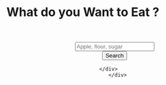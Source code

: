<html>
    <link rel="stylesheet" href="main.css">
    <link rel="stylesheet" href="index.css">
  <h1 style="padding-top: 3%;">What do you Want to Eat ?</h1>
  <br><br>
  <center>
  <form action="/recipes">
      <div class="input-group mb-3" style="max-width: 50%;">
          <input type="text" class="form-control" placeholder="Apple, flour, sugar" aria-label="Ingridients" aria-describedby="button-addon2" name="ingridients">
          <div class="input-group-append">
              <button class="btn btn-outline-secondary" type="submit" id="button-addon2">Search</button>

          </div>          
      </div>
  </form>
